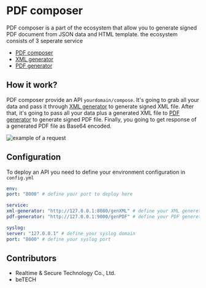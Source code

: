 
# PDF composer
PDF composer is a part of the ecosystem that allow you to generate signed PDF document from JSON data and HTML template. the ecosystem consists of 3 seperate service
* [PDF composer](https://www.google.com/) 
* [XML generator](https://www.google.com/)
* [PDF generator](https://www.google.com/)
## How it work?
PDF composer provide an API `yourdomain/compose`. It's going to grab all your data and pass it through [XML generator](https://www.google.com/) to generate signed XML file. After that, it's going to pass all your data plus a generated XML file to [PDF generator](https://www.google.com/) to generate  signed PDF file. Finally, you going to get response of a generated PDF file as Base64 encoded.

![example of a request](https://i.imgur.com/qbA1ndT.jpg)

## Configuration
To deploy an API you need to define your environment configuration in `config.yml`
```yml
env:
port: "8000" # define your port to deploy here

service:
xml-generator: "http://127.0.0.1:8080/genXML" # define your XML generetor API path here 
pdf-generator: "http://127.0.0.1:9000/genPDF" # define your PDF generetor API path here 

syslog:
server: "127.0.0.1" # define your syslog domain
port: "8000" # define your syslog port
```


## Contributors
* Realtime & Secure Technology Co., Ltd.
* beTECH
